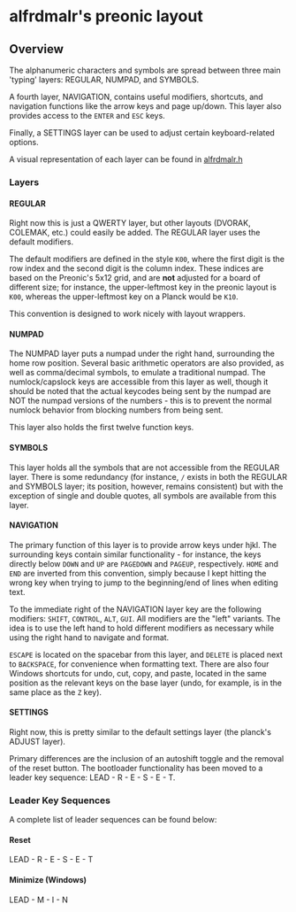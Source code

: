 # alfrdmalr's preonic layout
## Overview 
The alphanumeric characters and symbols are spread between three main 'typing' layers: REGULAR, NUMPAD, and SYMBOLS. 

A fourth layer, NAVIGATION, contains useful modifiers, shortcuts, and navigation functions like the arrow keys and page up/down. This layer also provides access to the `ENTER` and `ESC` keys.

Finally, a SETTINGS layer can be used to adjust certain keyboard-related options. 

A visual representation of each layer can be found in [alfrdmalr.h](./alfrdmalr.h)

### Layers

#### REGULAR
Right now this is just a QWERTY layer, but other layouts (DVORAK, COLEMAK, etc.) could easily be added. The REGULAR layer uses the default modifiers. 

The default modifiers are defined in the style `K00`, where the first digit is the row index and the second digit is the column index. These indices are based on the Preonic's 5x12 grid, and are **not** adjusted for a board of different size; for instance, the upper-leftmost key in the preonic layout is `K00`, whereas the upper-leftmost key on a Planck would be `K10`.

This convention is designed to work nicely with layout wrappers.

#### NUMPAD
The NUMPAD layer puts a numpad under the right hand, surrounding the home row position. Several basic arithmetic operators are also provided, as well as comma/decimal symbols, to emulate a traditional numpad. The numlock/capslock keys are accessible from this layer as well, though it should be noted that the actual keycodes being sent by the numpad are NOT the numpad versions of the numbers - this is to prevent the normal numlock behavior from blocking numbers from being sent.

This layer also holds the first twelve function keys.

#### SYMBOLS
This layer holds all the symbols that are not accessible from the REGULAR layer. There is some redundancy (for instance, `/` exists in both the REGULAR and SYMBOLS layer; its position, however, remains consistent) but with the exception of single and double quotes, all symbols are available from this layer.

#### NAVIGATION
The primary function of this layer is to provide arrow keys under hjkl. The surrounding keys contain similar functionality - for instance, the keys directly below `DOWN` and `UP` are `PAGEDOWN` and `PAGEUP`, respectively. `HOME` and `END` are inverted from this convention, simply because I kept hitting the wrong key when trying to jump to the beginning/end of lines when editing text.

To the immediate right of the NAVIGATION layer key are the following modifiers: `SHIFT`, `CONTROL`, `ALT`, `GUI`. All modifiers are the "left" variants. The idea is to use the left hand to hold different modifiers as necessary while using the right hand to navigate and format.

`ESCAPE` is located on the spacebar from this layer, and `DELETE` is placed next to `BACKSPACE`, for convenience when formatting text. There are also four Windows shortcuts for undo, cut, copy, and paste, located in the same position as the relevant keys on the base layer (undo, for example, is in the same place as the `Z` key). 

#### SETTINGS
Right now, this is pretty similar to the default settings layer (the planck's ADJUST layer).

Primary differences are the inclusion of an autoshift toggle and the removal of the reset button. The bootloader functionality has been moved to a leader key sequence: LEAD - R - E - S - E - T.

### Leader Key Sequences
A complete list of leader sequences can be found below:

#### Reset
LEAD - R - E - S - E - T

#### Minimize (Windows)
LEAD - M - I - N
